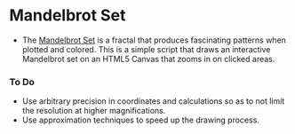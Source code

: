 # Mandelbrot Set

* The [Mandelbrot Set](http://en.wikipedia.org/wiki/Mandelbrot_set) is a fractal that produces fascinating patterns when plotted and colored. This is a simple script that draws an interactive Mandelbrot set on an HTML5 Canvas that zooms in on clicked areas.

### To Do
* Use arbitrary precision in coordinates and calculations so as to not limit the resolution at higher magnifications.
* Use approximation techniques to speed up the drawing process.
